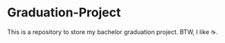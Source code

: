# Graduation-Project
This is a repository to store my bachelor graduation project.
BTW, I like :coffee:.
